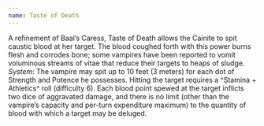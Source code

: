 ```yaml
---
name: Taste of Death
---
```


A refinement of Baal’s Caress, Taste of Death allows the Cainite to spit caustic blood at her target. The blood coughed forth with this power burns flesh and corrodes bone; some vampires have been reported to vomit voluminous streams of vitae that reduce their targets to heaps of sludge.
_System_: The vampire may spit up to 10 feet (3 meters) for each dot of Strength and Potence he possesses. Hitting the target requires a ^Stamina + Athletics^ roll (difficulty 6). Each blood point spewed at the target inflicts two dice of aggravated damage, and there is no limit (other than the vampire’s capacity and per-turn expenditure maximum) to the quantity of blood with which a target may be deluged.